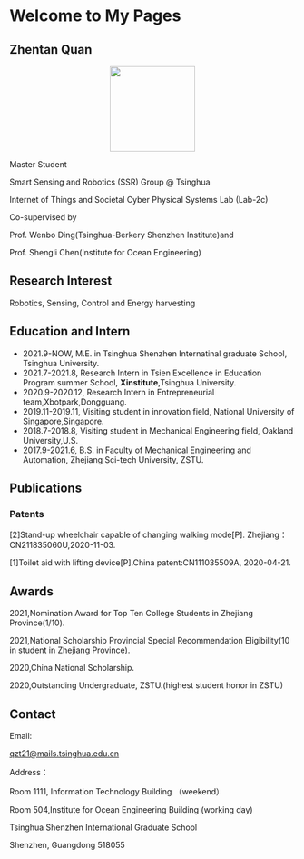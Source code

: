 # Welcome to My Pages

## **Zhentan Quan**

<div align=center><img src="https://github.com/quanztx/quanztx.github.io/blob/gh-pages/cv_photo.jpeg" width="150" /></div>

Master Student

Smart Sensing and Robotics (SSR) Group @ Tsinghua

Internet of Things and Societal Cyber Physical Systems Lab (Lab-2c)

Co-supervised by 

Prof. Wenbo Ding(Tsinghua-Berkery Shenzhen Institute)and 

Prof. Shengli Chen(Institute for Ocean Engineering)

## Research Interest
Robotics, Sensing, Control and Energy harvesting

## Education and Intern

- 2021.9-NOW,         M.E. in Tsinghua Shenzhen Internatinal graduate School, Tsinghua University.
- 2021.7-2021.8,        Research Intern in Tsien Excellence in Education Program summer School, **Xinstitute**,Tsinghua University.
- 2020.9-2020.12,       Research Intern in Entrepreneurial team,Xbotpark,Dongguang.
- 2019.11-2019.11,     Visiting student in innovation field, National University of Singapore,Singapore.
- 2018.7-2018.8,     Visiting student in Mechanical Engineering field, Oakland University,U.S.
- 2017.9-2021.6,        B.S. in Faculty of Mechanical Engineering and Automation, Zhejiang Sci-tech University, ZSTU.


## Publications
### Patents
[2]Stand-up wheelchair capable of changing walking mode[P]. Zhejiang：CN211835060U,2020-11-03.

[1]Toilet aid with lifting device[P].China patent:CN111035509A, 2020-04-21.

## Awards

2021,Nomination Award for Top Ten College Students in Zhejiang Province(1/10).

2021,National Scholarship Provincial Special Recommendation Eligibility(10 in student in Zhejiang Province).

2020,China National Scholarship.

2020,Outstanding Undergraduate, ZSTU.(highest student honor in ZSTU)

## Contact
Email:

qzt21@mails.tsinghua.edu.cn

Address：

Room 1111, Information Technology Building （weekend）

Room 504,Institute for Ocean Engineering Building (working day)

Tsinghua Shenzhen International Graduate School 

Shenzhen, Guangdong 518055

